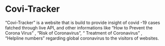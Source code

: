 # Covi-Tracker
“Covi-Tracker” is a website that is build to provide insight of covid -19 cases fatched through live API, and other informations like “How to Prevent the Corona Virus” , “Risk of Coronavirus”, “ Treatment of Coronavirus” , “Helpline numbers”  regarding global coronavirus to the visitors of websites.  
